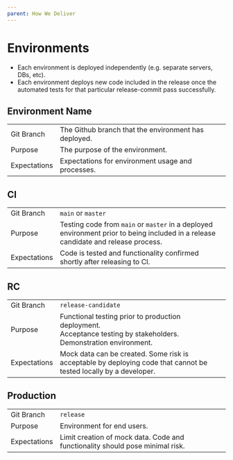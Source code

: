 ```yaml
---
parent: How We Deliver
---
```

# Environments

- Each environment is deployed independently (e.g. separate servers, DBs, etc).
- Each environment deploys new code included in the release once the automated tests for that particular release-commit pass successfully.

## Environment Name

|              |                                                      |
|--------------|------------------------------------------------------|
| Git Branch   | The Github branch that the environment has deployed. |
| Purpose      | The purpose of the environment.                      |
| Expectations | Expectations for environment usage and processes.    |


## CI

|              |                                                                                                                                    |
|--------------|------------------------------------------------------------------------------------------------------------------------------------|
| Git Branch   | `main` or `master`                                                                                                                 |
| Purpose      | Testing code from `main` or `master` in a deployed environment prior to being included in a release candidate and release process. |
| Expectations | Code is tested and functionality confirmed shortly after releasing to CI.                                                          |


## RC

|              |                                                                                                                           |
|--------------|---------------------------------------------------------------------------------------------------------------------------|
| Git Branch   | `release-candidate`                                                                                                       |
| Purpose      | Functional testing prior to production deployment.<br/>Acceptance testing by stakeholders.<br/>Demonstration environment. |
| Expectations | Mock data can be created.  Some risk is acceptable by deploying code that cannot be tested locally by a developer.        |

## Production

|              |                                                                                |
|--------------|--------------------------------------------------------------------------------|
| Git Branch   | `release`                                                                      |
| Purpose      | Environment for end users.                                                     |
| Expectations | Limit creation of mock data.  Code and functionality should pose minimal risk. |